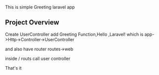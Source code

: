 This is simple Greeting laravel app

## Project Overview

Create UserController add Greeting Function,Hello ,Laravel! which is app->Http->Controller->UserController

and also have router routes->web

inside / routs call user controller

That's it



